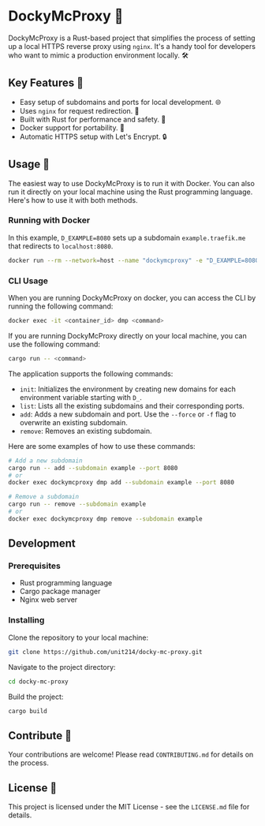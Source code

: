 # DockyMcProxy 🚀

DockyMcProxy is a Rust-based project that simplifies the process of setting up a local HTTPS reverse proxy using `nginx`. It's a handy tool for developers who want to mimic a production environment locally. 🛠️

## Key Features 🔑

- Easy setup of subdomains and ports for local development. 🌐
- Uses `nginx` for request redirection. 🔄
- Built with Rust for performance and safety. 🦀
- Docker support for portability. 🐳
- Automatic HTTPS setup with Let's Encrypt. 🔒

## Usage 📖

The easiest way to use DockyMcProxy is to run it with Docker. You can also run it directly on your local machine using
the Rust programming language. Here's how to use it with both methods.

### Running with Docker

In this example, `D_EXAMPLE=8080` sets up a subdomain `example.traefik.me` that redirects to `localhost:8080`.

```bash
docker run --rm --network=host --name "dockymcproxy" -e "D_EXAMPLE=8080" -d unit214/dockymcproxy
```

### CLI Usage

When you are running DockyMcProxy on docker, you can access the CLI by running the following command:

```bash
docker exec -it <container_id> dmp <command>
```

If you are running DockyMcProxy directly on your local machine, you can use the following command:

```bash
cargo run -- <command>
```

The application supports the following commands:

- `init`: Initializes the environment by creating new domains for each environment variable starting with `D_`.
- `list`: Lists all the existing subdomains and their corresponding ports.
- `add`: Adds a new subdomain and port. Use the `--force` or `-f` flag to overwrite an existing subdomain.
- `remove`: Removes an existing subdomain.

Here are some examples of how to use these commands:

```bash
# Add a new subdomain
cargo run -- add --subdomain example --port 8080
# or
docker exec dockymcproxy dmp add --subdomain example --port 8080

# Remove a subdomain
cargo run -- remove --subdomain example
# or
docker exec dockymcproxy dmp remove --subdomain example
```

## Development

### Prerequisites

- Rust programming language
- Cargo package manager
- Nginx web server

### Installing

Clone the repository to your local machine:

```bash
git clone https://github.com/unit214/docky-mc-proxy.git
```

Navigate to the project directory:

```bash
cd docky-mc-proxy
```

Build the project:

```bash
cargo build
```

## Contribute 🤝

Your contributions are welcome! Please read `CONTRIBUTING.md` for details on the process.

## License 📄

This project is licensed under the MIT License - see the `LICENSE.md` file for details.